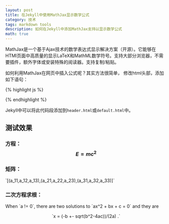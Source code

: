 ```yaml
---
layout: post
title: 在Jekyll中使用MathJax显示数学公式
category: 技术
tags: markdown tools
description: 如何在Jekyll中添加MathJax支持以显示数学公式
math: true
---
```


MathJax是一个基于Ajax技术的数学表达式显示解决方案（开源）。它能够在HTMl页面中高质量的显示LaTeX和MathML数学符号。支持大部分浏览器，不需要插件，额外字体或安装特殊的阅读器。支持复制/粘贴。

如何利用MathJax在网页中插入公式呢？其实方法很简单， 修改html头部，添加如下语句：

<!-- more -->

{% highlight js %}
<script type="text/javascript"
  src="http://cdn.mathjax.org/mathjax/latest/MathJax.js?config=TeX-AMS-MML_HTMLorMML">
</script>
{% endhighlight %}

Jekyll中可以将此代码段添加到`header.html`或`default.html`中。

## 测试效果

### 方程： $$E = mc^2$$

### 矩阵：

<p>
`[(a_11,a_12,a_13),(a_21,a_22,a_23),(a_31,a_32,a_33)]`
</p>

### 二次方程求根：
<p>
When `a != 0`, there are two solutions to `ax^2 + bx + c = 0` and they are
<p style="text-align:center"> 
`x = (-b +- sqrt(b^2-4ac))/(2a) .` </p>
</p>
